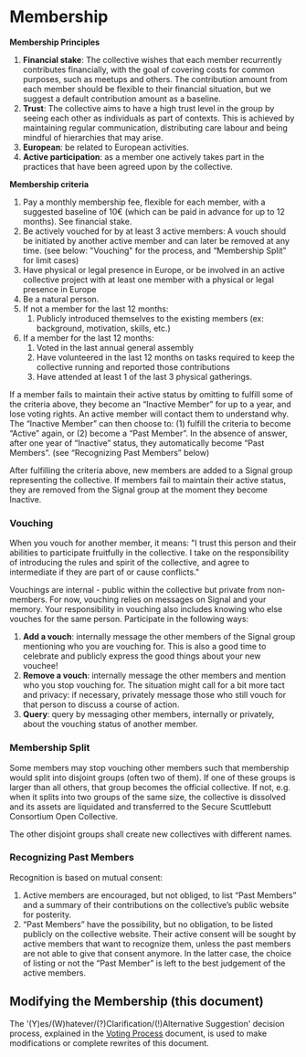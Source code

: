 # Membership

**Membership Principles**
1. **Financial stake**: The collective wishes that each member recurrently contributes financially, with the goal of covering costs for common purposes, such as meetups and others. The contribution amount from each member should be flexible to their financial situation, but we suggest a default contribution amount as a baseline.
2. **Trust**: The collective aims to have a high trust level in the group by seeing each other as individuals as part of contexts. This is achieved by maintaining regular communication, distributing care labour and being mindful of hierarchies that may arise.
3. **European**: be related to European activities.
4. **Active participation**: as a member one actively takes part in the practices that have been agreed upon by the collective.

**Membership criteria**
1. Pay a monthly membership fee, flexible for each member, with a suggested baseline of 10€ (which can be paid in advance for up to 12 months). See financial stake.
2. Be actively vouched for by at least 3 active members: A vouch should be initiated by another active member and can later be removed at any time. (see below: "Vouching" for the process, and “Membership Split” for limit cases)
3. Have physical or legal presence in Europe, or be involved in an active collective project with at least one member with a physical or legal presence in Europe
4. Be a natural person.
5. If not a member for the last 12 months:
    1. Publicly introduced themselves to the existing members (ex: background, motivation, skills, etc.)
6. If a member for the last 12 months: 
    1. Voted in the last annual general assembly
    2. Have volunteered in the last 12 months on tasks required to keep the collective running and reported those contributions
    3. Have attended at least 1 of the last 3 physical gatherings.

If a member fails to maintain their active status by omitting to fulfill some of the criteria above, they become an “Inactive Member” for up to a year, and lose voting rights. An active member will contact them to understand why. The “Inactive Member” can then choose to: (1) fulfill the criteria to become “Active” again, or (2) become a “Past Member”. In the absence of answer, after one year of “Inactive” status, they automatically become “Past Members”. (see “Recognizing Past Members” below)

After fulfilling the criteria above, new members are added to a Signal group representing the collective. If members fail to maintain their active status, they are removed from the Signal group at the moment they become Inactive.

### Vouching

When you vouch for another member, it means: "I trust this person and their abilities to participate fruitfully in the collective. I take on the responsibility of introducing the rules and spirit of the collective, and agree to intermediate if they are part of or cause conflicts."

Vouchings are internal - public within the collective but private from non-members. For now, vouching relies on messages on Signal and your memory. Your responsibility in vouching also includes knowing who else vouches for the same person. Participate in the following ways:
  1. **Add a vouch**: internally message the other members of the Signal group mentioning who you are vouching for. This is also a good time to celebrate and publicly express the good things about your new vouchee!
  2. **Remove a vouch**: internally message the other members and mention who you stop vouching for. The situation might call for a bit more tact and privacy: if necessary, privately message those who still vouch for that person to discuss a course of action.
  3. **Query**: query by messaging other members, internally or privately, about the vouching status of another member.

### Membership Split

Some members may stop vouching other members such that membership would split into disjoint groups (often two of them). If one of these groups is larger than all others, that group becomes the official collective. If not, e.g. when it splits into two groups of the same size, the collective is dissolved and its assets are liquidated and transferred to the Secure Scuttlebutt Consortium Open Collective.

The other disjoint groups shall create new collectives with different names.

### Recognizing Past Members

Recognition is based on mutual consent:
  1. Active members are encouraged, but not obliged, to list “Past Members” and a summary of their contributions on the collective’s public website for posterity.
  2. “Past Members” have the possibility, but no obligation, to be listed publicly on the collective website. Their active consent will be sought by active members that want to recognize them, unless the past members are not able to give that consent anymore. In the latter case, the choice of listing or not the “Past Member” is left to the best judgement of the active members.

  ## Modifying the Membership (this document)
  
  The '(Y)es/(W)hatever/(?)Clarification/(!)Alternative Suggestion' decision process, explained in the [Voting Process](./voting-process.md) document, is used to make modifications or complete rewrites of this document.
